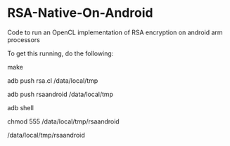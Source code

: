 # RSA-Native-On-Android
Code to run an OpenCL implementation of RSA encryption on android arm processors

To get this running, do the following:


make

adb push rsa.cl /data/local/tmp

adb push rsaandroid /data/local/tmp

adb shell

chmod 555 /data/local/tmp/rsaandroid

/data/local/tmp/rsaandroid


